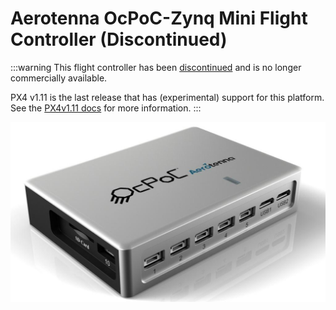 # Aerotenna OcPoC-Zynq Mini Flight Controller (Discontinued)

:::warning
This flight controller has been [discontinued](../flight_controller/autopilot_experimental.md) and is no longer commercially available.

PX4 v1.11 is the last release that has (experimental) support for this platform.
See the [PX4v1.11 docs](http://docs.px4.io/v1.11/en/flight_controller/ocpoc_zynq.html#aerotenna-ocpoc-zynq-mini-flight-controller) for more information.
:::

![ocpoc-zynq-mini](../../assets/hardware/hardware-ocpoc-zynq-mini.jpg)
